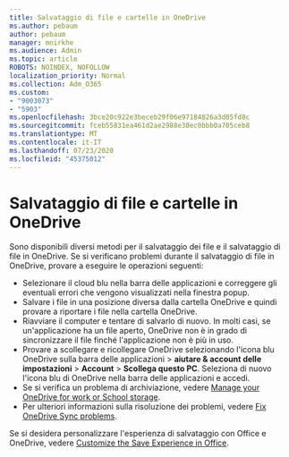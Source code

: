 ```yaml
---
title: Salvataggio di file e cartelle in OneDrive
ms.author: pebaum
author: pebaum
manager: mnirkhe
ms.audience: Admin
ms.topic: article
ROBOTS: NOINDEX, NOFOLLOW
localization_priority: Normal
ms.collection: Adm_O365
ms.custom:
- "9003073"
- "5903"
ms.openlocfilehash: 3bce20c922e3beceb29f06e97184826a3d05fd8c
ms.sourcegitcommit: fceb55831ea461d2ae2988e30ec0bbb0a705ceb8
ms.translationtype: MT
ms.contentlocale: it-IT
ms.lasthandoff: 07/23/2020
ms.locfileid: "45375012"
---
```

# <a name="saving-files-and-folders-to-onedrive"></a>Salvataggio di file e cartelle in OneDrive

Sono disponibili diversi metodi per il salvataggio dei file e il salvataggio di file in OneDrive. Se si verificano problemi durante il salvataggio di file in OneDrive, provare a eseguire le operazioni seguenti:

- Selezionare il cloud blu nella barra delle applicazioni e correggere gli eventuali errori che vengono visualizzati nella finestra popup.
- Salvare i file in una posizione diversa dalla cartella OneDrive e quindi provare a riportare i file nella cartella OneDrive.
- Riavviare il computer e tentare di salvarlo di nuovo. In molti casi, se un'applicazione ha un file aperto, OneDrive non è in grado di sincronizzare il file finché l'applicazione non è più in uso.    
- Provare a scollegare e ricollegare OneDrive selezionando l'icona blu OneDrive sulla barra delle applicazioni > **aiutare & account delle impostazioni**  >  **Account**  >  **Scollega questo PC**. Seleziona di nuovo l'icona blu di OneDrive nella barra delle applicazioni e accedi.
- Se si verifica un problema di archiviazione, vedere [Manage your OneDrive for work or School storage](https://support.microsoft.com/office/manage-your-onedrive-for-work-or-school-storage-31519161-059c-4764-b6f8-f5cd29f7fe68).
- Per ulteriori informazioni sulla risoluzione dei problemi, vedere [Fix OneDrive Sync problems](https://docs.microsoft.com/alchemyinsights/fix-onedrive-sync-issues).  

Se si desidera personalizzare l'esperienza di salvataggio con Office e OneDrive, vedere [Customize the Save Experience in Office](https://support.microsoft.com/office/customize-the-save-experience-in-office-786200a7-f5f2-4d26-a3ae-b78c60dd5d3b).

